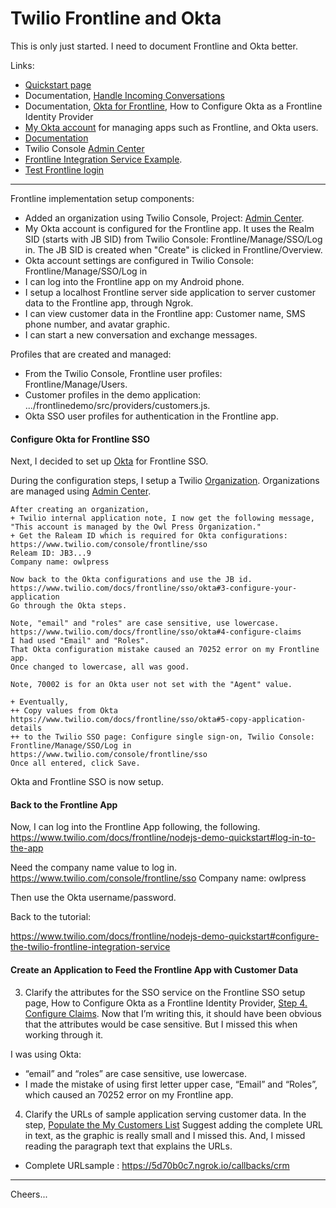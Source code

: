 # Twilio Frontline and Okta

This is only just started. I need to document Frontline and Okta better.

Links:
+ [Quickstart page](https://www.twilio.com/docs/frontline/nodejs-demo-quickstart)
+ Documentation, [Handle Incoming Conversations](https://www.twilio.com/docs/frontline/handle-incoming-conversations)
+ Documentation, [Okta for Frontline](https://www.twilio.com/docs/frontline/sso/okta), How to Configure Okta as a Frontline Identity Provider
+ [My Okta account](https://dev-29758280.okta.com/) for managing apps such as Frontline, and Okta users.
+ [Documentation](https://www.twilio.com/docs/frontline)
+ Twilio Console [Admin Center](https://www.twilio.com/console/admin)
+ [Frontline Integration Service Example](https://github.com/twilio/frontline-demo-service).
+ [Test Frontline login](https://frontline.twilio.com/login)

--------------------------------------------------------------------------------
Frontline implementation setup components:
+ Added an organization using Twilio Console, Project: [Admin Center](https://www.twilio.com/console/admin).
+ My Okta account is configured for the Frontline app.
    It uses the Realm SID (starts with JB SID) from Twilio Console: Frontline/Manage/SSO/Log in. The JB SID is created when "Create" is clicked in Frontline/Overview.
+ Okta account settings are configured in Twilio Console: Frontline/Manage/SSO/Log in
+ I can log into the Frontline app on my Android phone.
+ I setup a localhost Frontline server side application to server customer data to the Frontline app, through Ngrok.
+ I can view customer data in the Frontline app: Customer name, SMS phone number, and avatar graphic.
+ I can start a new conversation and exchange messages.

Profiles that are created and managed:
+ From the Twilio Console, Frontline user profiles: Frontline/Manage/Users.
+ Customer profiles in the demo application: .../frontlinedemo/src/providers/customers.js.
+ Okta SSO user profiles for authentication in the Frontline app.

#### Configure Okta for Frontline SSO

Next, I decided to set up [Okta](https://www.twilio.com/docs/frontline/sso/okta) for Frontline SSO.

During the configuration steps, I setup a Twilio 
[Organization](https://www.twilio.com/console/organization).
Organizations are managed using [Admin Center](https://www.twilio.com/console/admin).
````
After creating an organization,
+ Twilio internal application note, I now get the following message, "This account is managed by the Owl Press Organization."
+ Get the Raleam ID which is required for Okta configurations:
https://www.twilio.com/console/frontline/sso
Releam ID: JB3...9
Company name: owlpress

Now back to the Okta configurations and use the JB id.
https://www.twilio.com/docs/frontline/sso/okta#3-configure-your-application
Go through the Okta steps.

Note, "email" and "roles" are case sensitive, use lowercase.
https://www.twilio.com/docs/frontline/sso/okta#4-configure-claims
I had used "Email" and "Roles".
That Okta configuration mistake caused an 70252 error on my Frontline app.
Once changed to lowercase, all was good.

Note, 70002 is for an Okta user not set with the "Agent" value.

+ Eventually,
++ Copy values from Okta 
https://www.twilio.com/docs/frontline/sso/okta#5-copy-application-details
++ to the Twilio SSO page: Configure single sign-on, Twilio Console: Frontline/Manage/SSO/Log in
https://www.twilio.com/console/frontline/sso
Once all entered, click Save.
````
Okta and Frontline SSO is now setup.

#### Back to the Frontline App

Now, I can log into the Frontline App following, the following.
https://www.twilio.com/docs/frontline/nodejs-demo-quickstart#log-in-to-the-app

Need the company name value to log in.
https://www.twilio.com/console/frontline/sso
Company name: owlpress

Then use the Okta username/password.

Back to the tutorial:

https://www.twilio.com/docs/frontline/nodejs-demo-quickstart#configure-the-twilio-frontline-integration-service

#### Create an Application to Feed the Frontline App with Customer Data


3) Clarify the attributes for the SSO service on the Frontline SSO setup page,
How to Configure Okta as a Frontline Identity Provider,
[Step 4. Configure Claims](https://www.twilio.com/docs/frontline/sso/okta#4-configure-claims).
Now that I’m writing this, it should have been obvious that the attributes would be case sensitive.
But I missed this when working through it.

I was using Okta:
+ “email” and “roles” are case sensitive, use lowercase.
+ I made the mistake of using first letter upper case, “Email” and “Roles”,
    which caused an 70252 error on my Frontline app.

4) Clarify the URLs of sample application serving customer data.
In the step, [Populate the My Customers List](https://www.twilio.com/docs/frontline/nodejs-demo-quickstart#populate-the-my-customers-list)
Suggest adding the complete URL in text, as the graphic is really small and I missed this.
And, I missed reading the paragraph text that explains the URLs.
+ Complete URLsample : https://5d70b0c7.ngrok.io/callbacks/crm 

--------------------------------------------------------------------------------

Cheers...
